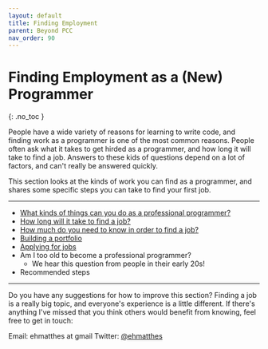 ```yaml
---
layout: default
title: Finding Employment
parent: Beyond PCC
nav_order: 90
---
```


# Finding Employment as a (New) Programmer
{: .no_toc }

People have a wide variety of reasons for learning to write code, and finding work as a programmer is one of the most common reasons. People often ask what it takes to get hirded as a programmer, and how long it will take to find a job. Answers to these kids of questions depend on a lot of factors, and can't really be answered quickly.

This section looks at the kinds of work you can find as a programmer, and shares some specific steps you can take to find your first job.

---

- [What kinds of things can you do as a professional programmer?](../finding_employment/focus_areas/)
- [How long will it take to find a job?](../finding_employment/how_long/)
- [How much do you need to know in order to find a job?](../finding_employment/what_learn/)
- [Building a portfolio](../finding_employment/building_portfolio/)
- [Applying for jobs](../finding_employment/applying_jobs/)
- Am I too old to become a professional programmer?
  - We hear this question from people in their early 20s!
- Recommended steps

---

Do you have any suggestions for how to improve this section? Finding a job is a really big topic, and everyone's experience is a little different. If there's anything I've missed that you think others would benefit from knowing, feel free to get in touch:

Email: ehmatthes at gmail
Twitter: [@ehmatthes](https://twitter.com/ehmatthes)